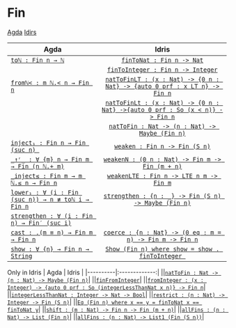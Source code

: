 # Fin 
[Agda](https://github.com/agda/agda-stdlib/blob/master/src/Data/Fin.agda)
[Idirs](https://github.com/idris-lang/Idris2/blob/main/libs/base/Data/Fin.idr)

| Agda | Idris |
|----------|:-------------:|
|[`toℕ : Fin n → ℕ`](https://github.com/agda/agda-stdlib/blob/master/src/Data/Fin.agda)|[`finToNat : Fin n -> Nat`](https://github.com/idris-lang/Idris2/blob/main/libs/base/Data/Fin.idr) |
||[`finToInteger : Fin n -> Integer`](https://github.com/idris-lang/Idris2/blob/main/libs/base/Data/Fin.idr) |
|[`fromℕ< : m ℕ.< n → Fin n`](https://github.com/agda/agda-stdlib/blob/master/src/Data/Fin.agda)|[`natToFinLT : (x : Nat) -> {0 n : Nat} -> {auto 0 prf : x LT n} -> Fin n`](https://github.com/idris-lang/Idris2/blob/main/libs/base/Data/Fin.idr) |
||[`natToFinLt : (x : Nat) -> {0 n : Nat} ->{auto 0 prf : So (x < n)} -> Fin n`](https://github.com/idris-lang/Idris2/blob/main/libs/base/Data/Fin.idr) |
||[`natToFin : Nat -> (n : Nat) -> Maybe (Fin n)`](https://github.com/idris-lang/Idris2/blob/main/libs/base/Data/Fin.idr) |
|[`inject₁ : Fin n → Fin (suc n) `](https://github.com/agda/agda-stdlib/blob/master/src/Data/Fin.agda)|[`weaken : Fin n -> Fin (S n)`](https://github.com/idris-lang/Idris2/blob/main/libs/base/Data/Fin.idr)|
|[`_↑ʳ_ : ∀ {m} n → Fin m → Fin (n ℕ.+ m)`](https://github.com/agda/agda-stdlib/blob/master/src/Data/Fin.agda)|[`weakenN : (0 n : Nat) -> Fin m -> Fin (m + n)`](https://github.com/idris-lang/Idris2/blob/main/libs/base/Data/Fin.idr)|
|[`_inject≤ : Fin m → m ℕ.≤ n → Fin n`](https://github.com/agda/agda-stdlib/blob/master/src/Data/Fin.agda)|[`weakenLTE : Fin n -> LTE n m -> Fin m`](https://github.com/idris-lang/Idris2/blob/main/libs/base/Data/Fin.idr)|
|[`lower₁ : ∀ (i : Fin (suc n)) → n ≢ toℕ i → Fin n`](https://github.com/agda/agda-stdlib/blob/master/src/Data/Fin.agda)|[`strengthen : {n : _} -> Fin (S n) -> Maybe (Fin n)`](https://github.com/idris-lang/Idris2/blob/main/libs/base/Data/Fin.idr)|
|[`strengthen : ∀ (i : Fin n) → Fin′ (suc i)`](https://github.com/agda/agda-stdlib/blob/master/src/Data/Fin.agda)||
|[`cast : .(m ≡ n) → Fin m → Fin n`](https://github.com/agda/agda-stdlib/blob/master/src/Data/Fin.agda)|[`coerce : {n : Nat} -> (0 eq : m = n) -> Fin m -> Fin n`](https://github.com/idris-lang/Idris2/blob/main/libs/base/Data/Fin.idr)|
|[`show : ∀ {n} → Fin n → String`](https://github.com/agda/agda-stdlib/blob/master/src/Data/Fin.agda)|[`Show (Fin n) where show = show . finToInteger `](https://github.com/idris-lang/Idris2/blob/main/libs/base/Data/Fin.idr)|




Only in Idris
| Agda | Idris |
|----------|:-------------:|
||[`natToFin : Nat -> (n : Nat) -> Maybe (Fin n)`](https://github.com/idris-lang/Idris2/blob/main/libs/base/Data/Fin.idr)|
||[`finFromInteger`](https://github.com/idris-lang/Idris2/blob/main/libs/base/Data/Fin.idr)|
||[`fromInteger : (x : Integer) -> {auto 0 prf : So (integerLessThanNat x n)} -> Fin n`]( https://github.com/idris-lang/Idris2/blob/main/libs/base/Data/Fin.idr)|
||[`integerLessThanNat : Integer -> Nat -> Bool`](https://github.com/idris-lang/Idris2/blob/main/libs/base/Data/Fin.idr)|
||[`restrict : (n : Nat) -> Integer -> Fin (S n)`](https://github.com/idris-lang/Idris2/blob/main/libs/base/Data/Fin.idr)|
||[`Eq (Fin n) where x == y = finToNat x == finToNat y`](https://github.com/idris-lang/Idris2/blob/main/libs/base/Data/Fin.idr)|
||[`shift : (m : Nat) -> Fin n -> Fin (m + n)`](https://github.com/idris-lang/Idris2/blob/main/libs/base/Data/Fin.idr)|
||[`allFins : (n : Nat) -> List (Fin n)`](https://github.com/idris-lang/Idris2/blob/main/libs/base/Data/Fin.idr)|
||[`allFins : (n : Nat) -> List1 (Fin (S n))`](https://github.com/idris-lang/Idris2/blob/main/libs/base/Data/Fin.idr)|
